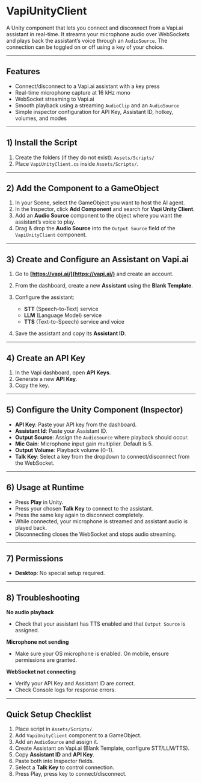 # VapiUnityClient

A Unity component that lets you connect and disconnect from a Vapi.ai assistant in real-time. It streams your microphone audio over WebSockets and plays back the assistant’s voice through an `AudioSource`. The connection can be toggled on or off using a key of your choice.

---

## Features

* Connect/disconnect to a Vapi.ai assistant with a key press
* Real-time microphone capture at 16 kHz mono
* WebSocket streaming to Vapi.ai
* Smooth playback using a streaming `AudioClip` and an `AudioSource`
* Simple inspector configuration for API Key, Assistant ID, hotkey, volumes, and modes

---

## 1) Install the Script

1. Create the folders (if they do not exist):
   `Assets/Scripts/`
2. Place `VapiUnityClient.cs` inside `Assets/Scripts/`.

---

## 2) Add the Component to a GameObject

1. In your Scene, select the GameObject you want to host the AI agent.
2. In the Inspector, click **Add Component** and search for **Vapi Unity Client**.
3. Add an **Audio Source** component to the object where you want the assistant’s voice to play.
4. Drag & drop the **Audio Source** into the `Output Source` field of the `VapiUnityClient` component.

---

## 3) Create and Configure an Assistant on Vapi.ai

1. Go to **[https://vapi.ai/](https://vapi.ai/)** and create an account.
2. From the dashboard, create a new **Assistant** using the **Blank Template**.
3. Configure the assistant:

   * **STT** (Speech-to-Text) service
   * **LLM** (Language Model) service
   * **TTS** (Text-to-Speech) service and voice
4. Save the assistant and copy its **Assistant ID**.

---

## 4) Create an API Key

1. In the Vapi dashboard, open **API Keys**.
2. Generate a new **API Key**.
3. Copy the key.

---

## 5) Configure the Unity Component (Inspector)

* **API Key**: Paste your API key from the dashboard.
* **Assistant Id**: Paste your Assistant ID.
* **Output Source**: Assign the `AudioSource` where playback should occur.
* **Mic Gain**: Microphone input gain multiplier. Default is 5.
* **Output Volume**: Playback volume (0–1).
* **Talk Key**: Select a key from the dropdown to connect/disconnect from the WebSocket.

---

## 6) Usage at Runtime

* Press **Play** in Unity.
* Press your chosen **Talk Key** to connect to the assistant.
* Press the same key again to disconnect completely.
* While connected, your microphone is streamed and assistant audio is played back.
* Disconnecting closes the WebSocket and stops audio streaming.

---

## 7) Permissions

* **Desktop**: No special setup required.
  
---

## 8) Troubleshooting

**No audio playback**

* Check that your assistant has TTS enabled and that `Output Source` is assigned.

**Microphone not sending**

* Make sure your OS microphone is enabled. On mobile, ensure permissions are granted.

**WebSocket not connecting**

* Verify your API Key and Assistant ID are correct.
* Check Console logs for response errors.

---

## Quick Setup Checklist

1. Place script in `Assets/Scripts/`.
2. Add `VapiUnityClient` component to a GameObject.
3. Add an `AudioSource` and assign it.
4. Create Assistant on Vapi.ai (Blank Template, configure STT/LLM/TTS).
5. Copy **Assistant ID** and **API Key**.
6. Paste both into Inspector fields.
7. Select a **Talk Key** to control connection.
8. Press Play, press key to connect/disconnect.
